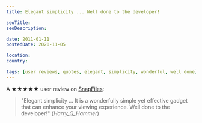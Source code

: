 ```yaml
---
title: Elegant simplicity ... Well done to the developer!

seoTitle:
seoDescription:

date: 2011-01-11
postedDate: 2020-11-05

location:
country:

tags: [user reviews, quotes, elegant, simplicity, wonderful, well done]
---
```


A ★★★★★ user review on [SnapFiles](http://www.snapfiles.com/get/cinemadrape.html):

> "Elegant simplicity ... It is a wonderfully simple yet effective gadget that can enhance your viewing experience. Well done to the developer!" (_Harry_Q_Hammer_)

<!--more-->